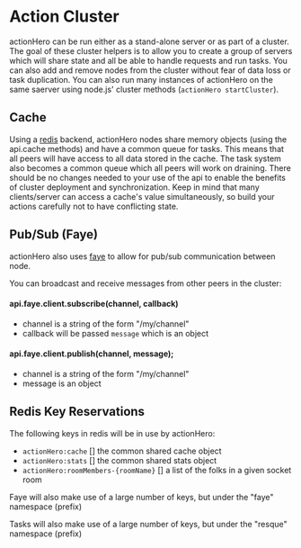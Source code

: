 # Action Cluster

actionHero can be run either as a stand-alone server or as part of a cluster.  The goal of these cluster helpers is to allow you to create a group of servers which will share state and all be able to handle requests and run tasks.  You can also add and remove nodes from the cluster without fear of data loss or task duplication.  You can also run many instances of actionHero on the same saerver using node.js' cluster methods (`actionHero startCluster`).

## Cache

Using a [redis](http://redis.io/) backend, actionHero nodes share memory objects (using the api.cache methods) and have a common queue for tasks. This means that all peers will have access to all data stored in the cache.  The task system also becomes a common queue which all peers will work on draining.  There should be no changes needed to your use of the api to enable the benefits of cluster deployment and synchronization.  Keep in mind that many clients/server can access a cache's value simultaneously, so build your actions carefully not to have conflicting state.

## Pub/Sub (Faye)

actionHero also uses [faye](http://faye.jcoglan.com/) to allow for pub/sub communication between node.

You can broadcast and receive messages from other peers in the cluster:

#### api.faye.client.subscribe(channel, callback)
- channel is a string of the form "/my/channel"
- callback will be passed `message` which is an object

#### api.faye.client.publish(channel, message);
- channel is a string of the form "/my/channel"
- message is an object

## Redis Key Reservations

The following keys in redis will be in use by actionHero:

- `actionHero:cache` [] the common shared cache object
- `actionHero:stats` [] the common shared stats object
- `actionHero:roomMembers-{roomName}` [] a list of the folks in a given socket room

Faye will also make use of a large number of keys, but under the "faye" namespace (prefix)

Tasks will also make use of a large number of keys, but under the "resque" namespace (prefix)